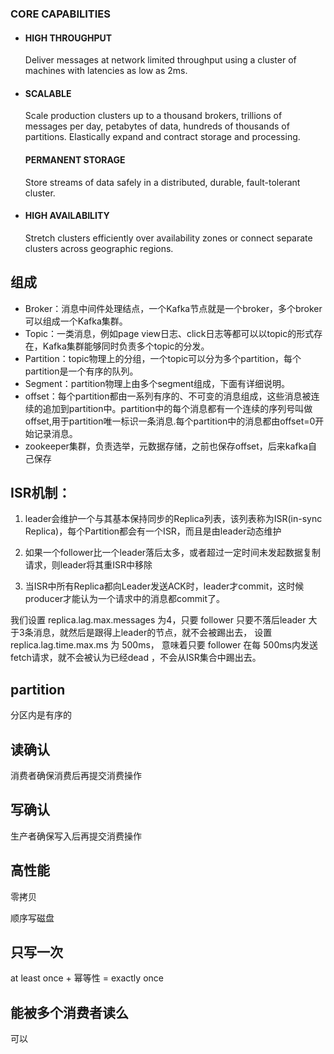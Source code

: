 ### CORE CAPABILITIES

- #### HIGH THROUGHPUT

  Deliver messages at network limited throughput using a cluster of machines with latencies as low as 2ms.

- #### SCALABLE

  Scale production clusters up to a thousand brokers, trillions of messages per day, petabytes of data, hundreds of thousands of partitions. Elastically expand and contract storage and processing.

  #### PERMANENT STORAGE

  Store streams of data safely in a distributed, durable, fault-tolerant cluster.

- #### HIGH AVAILABILITY

  Stretch clusters efficiently over availability zones or connect separate clusters across geographic regions.





## 组成

- Broker：消息中间件处理结点，一个Kafka节点就是一个broker，多个broker可以组成一个Kafka集群。
- Topic：一类消息，例如page view日志、click日志等都可以以topic的形式存在，Kafka集群能够同时负责多个topic的分发。
- Partition：topic物理上的分组，一个topic可以分为多个partition，每个partition是一个有序的队列。
- Segment：partition物理上由多个segment组成，下面有详细说明。
- offset：每个partition都由一系列有序的、不可变的消息组成，这些消息被连续的追加到partition中。partition中的每个消息都有一个连续的序列号叫做offset,用于partition唯一标识一条消息.每个partition中的消息都由offset=0开始记录消息。
- zookeeper集群，负责选举，元数据存储，之前也保存offset，后来kafka自己保存



## ISR机制：

1. leader会维护一个与其基本保持同步的Replica列表，该列表称为ISR(in-sync Replica)，每个Partition都会有一个ISR，而且是由leader动态维护

2. 如果一个follower比一个leader落后太多，或者超过一定时间未发起数据复制请求，则leader将其重ISR中移除

3. 当ISR中所有Replica都向Leader发送ACK时，leader才commit，这时候producer才能认为一个请求中的消息都commit了。



我们设置 replica.lag.max.messages 为4，只要 follower 只要不落后leader 大于3条消息，就然后是跟得上leader的节点，就不会被踢出去， 设置 replica.lag.time.max.ms 为 500ms， 意味着只要 follower 在每 500ms内发送fetch请求，就不会被认为已经dead ，不会从ISR集合中踢出去。









## partition

分区内是有序的



## 读确认

消费者确保消费后再提交消费操作



## 写确认

生产者确保写入后再提交消费操作





## 高性能

零拷贝

顺序写磁盘





## 只写一次

at least once + 幂等性 = exactly once



## 能被多个消费者读么

可以

